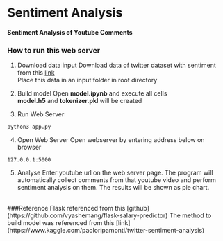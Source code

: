 # Sentiment Analysis
#### Sentiment Analysis of Youtube Comments



### How to run this web server
1. Download data input
Download data of twitter dataset with sentiment from this [link](https://www.kaggle.com/kazanova/sentiment140)<br>
Place this data in an input folder in root directory

2. Build model
Open <b>model.ipynb</b> and execute all cells <br>
<b>model.h5</b> and <b>tokenizer.pkl</b> will be created <br>

3. Run Web Server
~~~
python3 app.py
~~~

4. Open Web Server
Open webserver by entering address below on browser
~~~
127.0.0.1:5000
~~~

5. Analyse
Enter youtube url on the web server page. The program will automatically collect comments from that youtube video and perform sentiment analysis on them. The results will be shown as pie chart. 

<br>
###Reference
Flask referenced from this [github](https://github.com/vyashemang/flask-salary-predictor)
The method to build model was referenced from this [link](https://www.kaggle.com/paoloripamonti/twitter-sentiment-analysis) <br>
